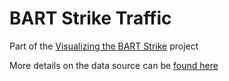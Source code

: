 BART Strike Traffic
===================

Part of the [Visualizing the BART Strike](http://enjalot.github.io/bart/) project  

More details on the data source can be [found here](https://github.com/enjalot/bart/blob/master/data/README.md)  
